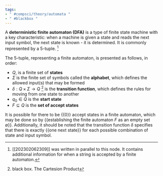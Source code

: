 ```yaml
---
tags:
- " #compsci/theory/automata "
- " #blackbox "
---
```


A **deterministic finite automaton (DFA)** is a type of finite state machine with a key characteristic: when a machine is given a state and reads the next input symbol, the next state is known - it is determined. It is commonly represented by a 5-tuple. [^1] <!--SR:!2024-03-08,185,254-->

The 5-tuple, representing a finite automaton, is presented as follows, in order:
- $Q$, is a finite set of **states**
- $\Sigma$ is the finite set of symbols called the **alphabet**, which defines the allowed input(s) that may be formed
- $\delta : Q \times \Sigma \rightarrow Q$ [^2] is the **transition function**, which defines the rules for moving from one state to another
- $q_{0}\in Q$ is the **start state**
- $F\subseteq Q$ is the **set of accept states** <!--SR:!2023-12-29,171,288!2024-01-02,175,288!2023-12-30,172,288!2024-04-01,204,258!2023-12-06,88,278-->

It is possible for there to be {{0}} accept states in a finite automaton, which may be done so by {{establishing the finite automaton $F$ as an empty set $\emptyset$}}. Additionally, it should be noted that the transition function $\delta$ specifies that there is exactly {{one next state}} for each possible combination of state and input symbol. <!--SR:!2023-12-08,197,270!2023-12-13,155,250!2023-10-20,41,230-->

[^1]: [[202302062309]] was written in parallel to this node. It contains additional information for when a string is accepted by a finite automaton.
[^2]: black box. The Cartesion Product 